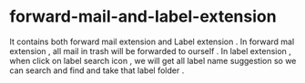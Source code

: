 # forward-mail-and-label-extension
It contains both forward mail extension and Label extension . In forward mal extension , all mail in trash will be forwarded to ourself . In label extension , when click on label search icon , we will get all label name suggestion so we can search and find and take that label folder .
